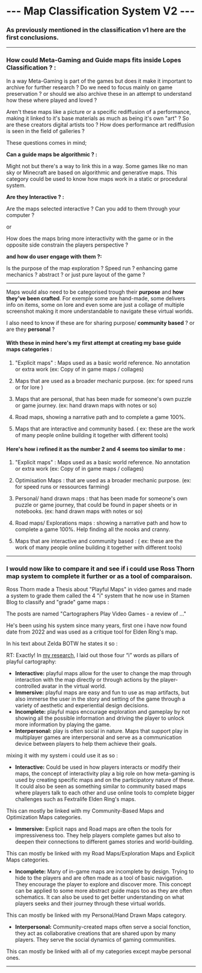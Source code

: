 # --- Map Classification System V2 ---

### As previously mentioned in the classification v1 here are the first conclusions.

---
### How could Meta-Gaming and Guide maps fits inside Lopes Classification ? :

In a way Meta-Gaming is part of the games but does it make it important to archive for further research ? Do we need to focus mainly on game preservation ? or should we also archive these in an attempt to understand how these where played and loved ? 

Aren't these maps like a picture or a specific rediffusion of a performance, making it linked to it's base materials as much as being it's own "art" ? So are these creators digital artists too ? How does performance art rediffusion is seen in the field of galleries ?

These questions comes in mind;

**Can a guide maps be algorithmic ? :** 

Might not but there's a way to link this in a way. Some games like no man sky or Minecraft are based on algorithmic and generative maps. This category could be used to know how maps work in a static or procedural system.

**Are they Interactive ? :**

Are the maps selected interactive ? Can you add to them through your computer ? 

or

How does the maps bring more interactivity with the game or in the opposite side constrain the players perspective ?

**and how do user engage with them ?:**

Is the purpose of the map exploration ? Speed run ? enhancing game mechanics ? abstract ? or just pure layout of the game ?

---

Maps would also need to be categorised trough their **purpose** and **how** **they've been crafted**. For exemple some are hand-made, some delivers info on items, some on lore and even some are just a collage of multiple screenshot making it more understandable to navigate these virtual worlds.

I also need to know if these are for sharing purpose/ **community based** ? or are they **personal** ? 


#### With these in mind here's my first attempt at creating my base guide maps categories : 

1. "Explicit maps" : Maps used as a basic world reference. No annotation or extra work (ex: Copy of in game maps / collages)

2. Maps that are used as a broader mechanic purpose. (ex: for speed runs or for lore )

3. Maps that are personal, that has been made for someone's own puzzle or game journey. (ex: hand drawn maps with notes or so)

4. Road maps, showing a narrative path and to complete a game 100%. 

5. Maps that are interactive and community based. ( ex: these are the work of many people online building it together with different tools)

#### Here's how i refined it as the number 2 and 4 seems too similar to me : 

1. "Explicit maps" : Maps used as a basic world reference. No annotation or extra work (ex: Copy of in game maps / collages)

2. Optimisation Maps : that are used as a broader mechanic purpose. (ex: for speed runs or ressources farming)

3. Personal/ hand drawn maps : that has been made for someone's own puzzle or game journey, that could be found in paper sheets or in notebooks. (ex: hand drawn maps with notes or so)

4. Road maps/ Explorations maps : showing a narrative path and how to complete a game 100%. Help finding all the nooks and cranny.

5. Maps that are interactive and community based : ( ex: these are the work of many people online building it together with different tools)

---

### I would now like to compare it and see if i could use Ross Thorn map system to complete it further or as a tool of comparaison. 

Ross Thorn made a Thesis about "Playful Maps" in video games and made a system to grade them called the 4 "i" system that he now use in Stamen Blog to classify and "grade" game maps : 

The posts are named "Cartographers Play Video Games - a review of ..."

He's been using his system since many years, first one i have now found date from 2022 and was used as a critique tool for Elden Ring's map.

In his text about  Zelda BOTW he states it so :

RT: Exactly! In [my research](http://bit.ly/RTthesis), I laid out those four “i” words as pillars of playful cartography:

- **Interactive:** playful maps allow for the user to change the map through interaction with the map directly or through actions by the player-controlled avatar in the virtual world.
- **Immersive:** playful maps are easy and fun to use as map artifacts, but also immerse the user in the story and setting of the game through a variety of aesthetic and experiential design decisions.
- **Incomplete:** playful maps encourage exploration and gameplay by not showing all the possible information and driving the player to unlock more information by playing the game.
- **Interpersonal:** play is often social in nature. Maps that support play in multiplayer games are interpersonal and serve as a communication device between players to help them achieve their goals.


mixing it with my system i could use it as so :

- **Interactive:** Could be used in how players interacts or modify their maps, the concept of interactivity play a big role on how meta-gaming is used by creating specific maps and on the participatory nature of these. It could also be seen as something similar to community based maps where players talk to each other and use online tools to complete bigger challenges such as Fextralife Elden Ring's maps.

This can mostly be linked with my Community-Based Maps and Optimization Maps categories.

- **Immersive:** Explicit naps and Road maps are often the tools for impressiveness too. They help players complete games but also to deepen their connections to different games stories and world-building. 

This can mostly be linked with my Road Maps/Exploration Maps and Explicit Maps categories.

- **Incomplete:** Many of in-game maps are incomplete by design. Trying to hide to the players and are often made as a tool of basic navigation. They encourage the player to explore and discover more. This concept can be applied to some more abstract guide maps too as they are often schematics. It can also be used to get better understanding on what players seeks and their journey through these virtual worlds.

This can mostly be linked with my Personal/Hand Drawn Maps category.

- **Interpersonal:** Community-created maps often serve a social fonction, they act as collaborative creations that are shared upon by many players. They serve the social dynamics of gaming communities. 

This can mostly be linked with all of my categories except maybe personal ones.


---

